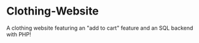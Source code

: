 # Clothing-Website
A clothing website featuring an "add to cart" feature and an SQL backend with PHP!
